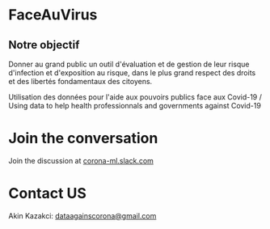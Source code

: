 # FaceAuVirus

## Notre objectif
Donner au grand public un outil d'évaluation et de gestion de leur risque d'infection et d'exposition au risque, dans le plus grand respect des droits et des libertés fondamentaux des citoyens.









Utilisation des données pour l'aide aux pouvoirs publics face aux Covid-19 / Using data to help health professionnals and governments against Covid-19 


# Join the conversation
Join the discussion at [corona-ml.slack.com](corona-ml.slack.com)

# Contact US
Akin Kazakci: [dataagainscorona@gmail.com](dataagainstcorona@gmail.com)
